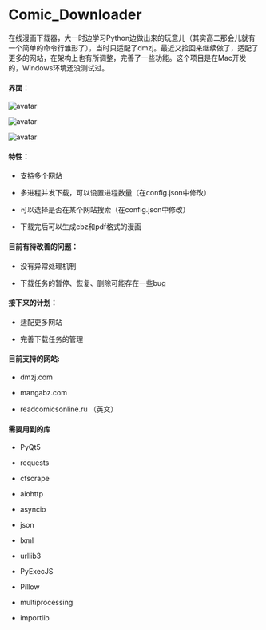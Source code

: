 # Comic_Downloader

在线漫画下载器，大一时边学习Python边做出来的玩意儿（其实高二那会儿就有一个简单的命令行雏形了），当时只适配了dmzj。最近又捡回来继续做了，适配了更多的网站，在架构上也有所调整，完善了一些功能。这个项目是在Mac开发的，Windows环境还没测试过。


#### 界面：

![avatar](https://github.com/pwxssj/Comic_Downloader/blob/master/screenshots/search.png)

![avatar](https://github.com/pwxssj/Comic_Downloader/blob/master/screenshots/info.png)

![avatar](https://github.com/pwxssj/Comic_Downloader/blob/master/screenshots/dl.png)


#### 特性：

* 支持多个网站

* 多进程并发下载，可以设置进程数量（在config.json中修改）

* 可以选择是否在某个网站搜索（在config.json中修改）

* 下载完后可以生成cbz和pdf格式的漫画


#### 目前有待改善的问题：

* 没有异常处理机制

* 下载任务的暂停、恢复、删除可能存在一些bug


#### 接下来的计划：

* 适配更多网站

* 完善下载任务的管理

  
#### 目前支持的网站:

*	dmzj.com

* mangabz.com

* readcomicsonline.ru （英文）


#### 需要用到的库

* PyQt5

* requests

* cfscrape

* aiohttp

* asyncio

* json

* lxml

* urllib3

* PyExecJS

* Pillow

* multiprocessing

* importlib
